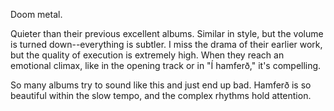 Doom metal.

Quieter than their previous excellent albums. Similar in style, but the volume is
turned down--everything is subtler. I miss the drama of their earlier work, but the
quality of execution is extremely high. When they reach an emotional climax,
like in the opening track or in "Í hamferð," it's compelling.

So many albums try to sound like this and just end up bad. Hamferð is so beautiful
within the slow tempo, and the complex rhythms hold attention.
